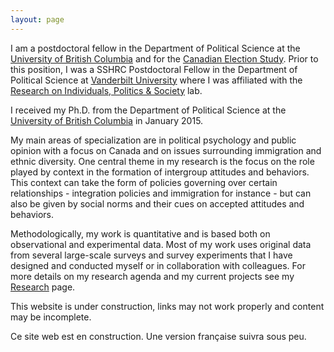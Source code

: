 ```yaml
---
layout: page
---
```

I am a postdoctoral fellow in the Department of Political Science at the <a href="http://www.politics.ubc.ca/" class="external">University of British Columbia</a> and for the <a href="http://ces-eec.arts.ubc.ca/" class="external">Canadian Election Study</a>. Prior to this position, I was a SSHRC Postdoctoral Fellow in the Department of Political Science at 
<a href="http://www.vanderbilt.edu/political-science/" class="external"> Vanderbilt University</a> where I was affiliated with the 
<a href="http://www.vanderbilt.edu/rips/" class="external"> Research on Individuals, Politics & Society</a> lab. 

I received my Ph.D. from the Department of Political Science at the <a href="http://www.politics.ubc.ca/" class="external">University of British Columbia</a> in January 2015.

My main areas of specialization are in political psychology and public opinion with a focus on Canada and on issues surrounding immigration and ethnic diversity. One central theme in my research is the focus on the role played by context in the formation of intergroup attitudes and behaviors. This context can take the form of policies governing over certain relationships - integration policies and immigration for instance - but can also be given by social norms and their cues on accepted attitudes and behaviors.     

Methodologically, my work is quantitative and is based both on observational and experimental data. Most of my work uses original data from several large-scale surveys and survey experiments that I have designed and conducted myself or in collaboration with colleagues. For more details on my research agenda and my current projects see my <a href="{{ site.baseurl }}/research/index.html" class="external">Research</a> page.
    
This website is under construction, links may not work properly and content may be incomplete.
    
Ce site web est en construction. Une version française suivra sous peu.


